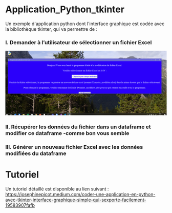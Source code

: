 # Application_Python_tkinter
Un exemple d'application python dont l'interface graphique est codée avec la bibliothèque tkinter, qui va permettre de : 

### I. Demander à l’utilisateur de sélectionner un fichier Excel 

![alt text](https://github.com/joctet/Application_Python_tkinter/blob/main/interface_principale.png)

### II. Récupérer les données du fichier dans un dataframe et modifier ce dataframe -comme bon vous semble 

### III. Générer un nouveau fichier Excel avec les données modifiées du dataframe

# Tutoriel
Un tutoriel détaillé est disponible au lien suivant  : https://josephinepicot.medium.com/coder-une-application-en-python-avec-tkinter-interface-graphique-simple-qui-sexporte-facilement-19583907fafb
